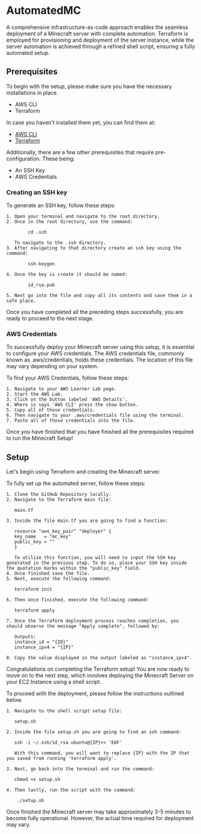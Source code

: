 
# AutomatedMC

A comprehensive infrastructure-as-code approach enables the seamless deployment of a Minecraft server with complete automation. Terraform is employed for provisioning and deployment of the server instance, while the server automation is achieved through a refined shell script, ensuring a fully automated setup.

## Prerequisites

To begin with the setup, please make sure you have the necessary installations in place. 

* AWS CLI
* Terraform

In case you haven't installed them yet, you can find them at:

* [AWS CLI](https://docs.aws.amazon.com/cli/latest/userguide/getting-started-install.html)
* [Terraform](https://developer.hashicorp.com/terraform/tutorials/aws-get-started/install-cli)

Additionally, there are a few other prerequisites that require pre-configuration. These being:

* An SSH Key
* AWS Credentials

### Creating an SSH key

To generate an SSH key, follow these steps:


    1. Open your terminal and navigate to the root directory.
    2. Once in the root directory, use the command:

            cd .ssh

       To navigate to the .ssh directory.
    3. After navigating to that directory create an ssh key using the command:
    
            ssh-keygen

    4. Once the key is create it should be named:

            id_rsa.pub
    
    5. Next go into the file and copy all its contents and save them in a safe place.

Once you have completed all the preceding steps successfully, you are ready to proceed to the next stage.

### AWS Credentials

To successfully deploy your Minecraft server using this setup, it is essential to configure your AWS credentials. The AWS credentials file, commonly known as .aws/credentials, holds these credentials. The location of this file may vary depending on your system.

To find your AWS Credentials, follow these steps:

    1. Navigate to your AWS Learner Lab page.
    2. Start the AWS Lab.
    3. Click on the button labeled 'AWS Details'.
    4. Where is says 'AWS CLI' press the show button.
    5. Copy all of those credentials.
    6. Then navigate to your .aws/credentials file using the terminal.
    7. Paste all of those credentials into the file.

Once you have finished that you have finished all the prerequisites required to run the Minecraft Setup!

## Setup

Let's begin using Terraform and creating the Minecraft server.

To fully set up the automated server, follow these steps:

    1. Clone the GitHub Repository locally.
    2. Navigate to the Terraform main file:

       main.tf 
    
    3. Inside the file main.tf you are going to find a function:

       resource "aws_key_pair" "deployer" {
       key_name   = "mc_key"
       public_key = ""
       }

       To utilize this function, you will need to input the SSH key generated in the previous step. To do so, place your SSH key inside the quotation marks within the "public_key" field.
    4. Once finished save the file.
    5. Next, execute the following command: 
        
       terraform init

    6. Then once finished, execute the following command:

       terraform apply

    7. Once the Terraform deployment process reaches completion, you should observe the message "Apply complete", followed by:

       Outputs:
       instance_id = "{ID}"
       instance_ipv4 = "{IP}"

    8. Copy the value displayed in the output labeled as "instance_ipv4".

Congratulations on completing the Terraform setup! You are now ready to move on to the next step, which involves deploying the Minecraft Server on your EC2 Instance using a shell script.

To proceed with the deployment, please follow the instructions outlined below.

    1. Navigate to the shell script setup file:

       setup.sh 
    
    2. Inside the file setup.sh you are going to find an ssh command:

       ssh -i ~/.ssh/id_rsa ubuntu@{IP}<< 'EOF'

       With this command, you will want to replace {IP} with the IP that you saved from running 'terraform apply'.

    3. Next, go back into the terminal and run the command:

       chmod +x setup.sh
    
    4. Then lastly, run the script with the command:

        ./setup.sh

Once finished the Minecraft server may take approximately 3-5 minutes to become fully operational. However, the actual time required for deployment may vary.